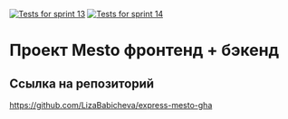 [![Tests for sprint 13](https://github.com/LizaBabicheva/express-mesto-gha/actions/workflows/tests-13-sprint.yml/badge.svg)](https://github.com/LizaBabicheva/express-mesto-gha/actions/workflows/tests-13-sprint.yml) [![Tests for sprint 14](https://github.com/LizaBabicheva/express-mesto-gha/actions/workflows/tests-14-sprint.yml/badge.svg)](https://github.com/LizaBabicheva/express-mesto-gha/actions/workflows/tests-14-sprint.yml)

# Проект Mesto фронтенд + бэкенд

## Ссылка на репозиторий
https://github.com/LizaBabicheva/express-mesto-gha
